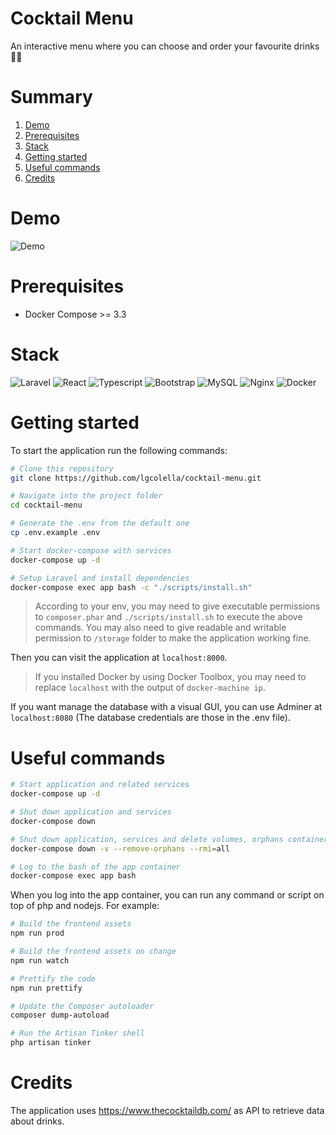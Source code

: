 # Cocktail Menu
An interactive menu where you can choose and order your favourite drinks 🍺🍹

# Summary
1. [Demo](#demo)
2. [Prerequisites](#prerequisites)
3. [Stack](#stack)
4. [Getting started](#getting-started)
5. [Useful commands](#useful-commands)
6. [Credits](#credits)

# Demo

![Demo](https://raw.githubusercontent.com/lgcolella/cocktail-menu/master/.repository/demo.gif "Demo")

# Prerequisites

- Docker Compose >= 3.3

# Stack

![Laravel](https://raw.githubusercontent.com/lgcolella/cocktail-menu/master/.repository/laravel.png "Laravel")
![React](https://raw.githubusercontent.com/lgcolella/cocktail-menu/master/.repository/react.png "React")
![Typescript](https://raw.githubusercontent.com/lgcolella/cocktail-menu/master/.repository/typescript.png "Typescript")
![Bootstrap](https://raw.githubusercontent.com/lgcolella/cocktail-menu/master/.repository/bootstrap.png "Bootstrap")
![MySQL](https://raw.githubusercontent.com/lgcolella/cocktail-menu/master/.repository/mysql.png "MySQL")
![Nginx](https://raw.githubusercontent.com/lgcolella/cocktail-menu/master/.repository/nginx.png "Nginx")
![Docker](https://raw.githubusercontent.com/lgcolella/cocktail-menu/master/.repository/docker.png "Docker")


# Getting started

To start the application run the following commands:

```sh
# Clone this repository
git clone https://github.com/lgcolella/cocktail-menu.git

# Navigate into the project folder
cd cocktail-menu

# Generate the .env from the default one
cp .env.example .env

# Start docker-compose with services
docker-compose up -d

# Setup Laravel and install dependencies
docker-compose exec app bash -c "./scripts/install.sh"
```
> According to your env, you may need to give executable permissions to `composer.phar` and `./scripts/install.sh` to execute the above commands. You may also need to give readable and writable permission to `/storage` folder to make the application working fine.

Then you can visit the application at `localhost:8000`.

> If you installed Docker by using Docker Toolbox, you may need to replace `localhost` with the output of `docker-machine ip`.

If you want manage the database with a visual GUI, you can use Adminer at `localhost:8080` (The database credentials are those in the .env file).

# Useful commands

```sh
# Start application and related services
docker-compose up -d

# Shut down application and services
docker-compose down

# Shut down application, services and delete volumes, orphans containers and images
docker-compose down -v --remove-orphans --rmi=all

# Log to the bash of the app container
docker-compose exec app bash
```

When you log into the app container, you can run any command or script on top of php and nodejs. For example:

```sh
# Build the frontend assets
npm run prod

# Build the frontend assets on change
npm run watch

# Prettify the code
npm run prettify

# Update the Composer autoloader
composer dump-autoload

# Run the Artisan Tinker shell
php artisan tinker
```

# Credits

The application uses https://www.thecocktaildb.com/ as API to retrieve data about drinks.
